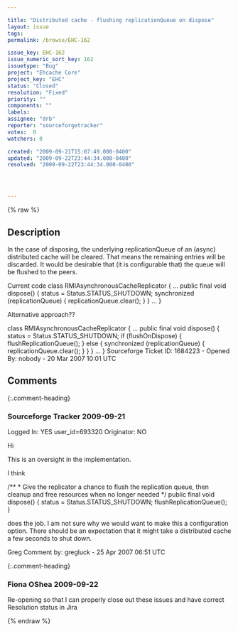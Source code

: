 ```yaml
---

title: "Distributed cache - flushing replicationQueue on dispose"
layout: issue
tags: 
permalink: /browse/EHC-162

issue_key: EHC-162
issue_numeric_sort_key: 162
issuetype: "Bug"
project: "Ehcache Core"
project_key: "EHC"
status: "Closed"
resolution: "Fixed"
priority: ""
components: ""
labels: 
assignee: "drb"
reporter: "sourceforgetracker"
votes:  0
watchers: 0

created: "2009-09-21T15:07:49.000-0400"
updated: "2009-09-22T23:44:34.000-0400"
resolved: "2009-09-22T23:44:34.000-0400"




---
```


{% raw %}

## Description

<div markdown="1" class="description">

In the case of disposing, the underlying replicationQueue of an (async) distributed cache will be cleared. That means the remaining entries will be discarded. It would be desirable that (it is configurable that) the queue will be flushed to the peers.

Current code
 class RMIAsynchronousCacheReplicator \{
   ... 
   public final void dispose() \{
        status = Status.STATUS_SHUTDOWN;
        synchronized (replicationQueue) {
            replicationQueue.clear();
        }
   \}
   ... 
\}

Alternative approach??

class RMIAsynchronousCacheReplicator \{
   ... 
   public final void dispose() \{
        status = Status.STATUS_SHUTDOWN;
        if (flushOnDispose) {
             flushReplicationQueue();
        } else {
             synchronized (replicationQueue) {
                 replicationQueue.clear();
             }
        }
   \}
   ... 
\}
Sourceforge Ticket ID: 1684223 - Opened By: nobody - 20 Mar 2007 10:01 UTC

</div>

## Comments


{:.comment-heading}
### **Sourceforge Tracker** <span class="date">2009-09-21</span>

<div markdown="1" class="comment">

Logged In: YES 
user\_id=693320
Originator: NO

Hi

This is an oversight in the implementation. 

I think 

/\*\*
     * Give the replicator a chance to flush the replication queue, then cleanup and free resources when no longer needed
     */
    public final void dispose() {
        status = Status.STATUS_SHUTDOWN;
        flushReplicationQueue();
    }

does the job. I am not sure why we would want to make this a configuration option. There should be an expectation that it might take a distributed cache a few seconds to shut down.

Greg
Comment by: gregluck - 25 Apr 2007 06:51 UTC

</div>


{:.comment-heading}
### **Fiona OShea** <span class="date">2009-09-22</span>

<div markdown="1" class="comment">

Re-opening so that I can properly close out these issues and have correct Resolution status in Jira

</div>



{% endraw %}
